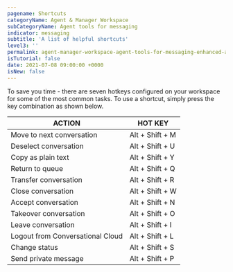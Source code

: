 ```yaml
---
pagename: Shortcuts
categoryName: Agent & Manager Workspace
subCategoryName: Agent tools for messaging
indicator: messaging
subtitle: 'A list of helpful shortcuts'
level3: ''
permalink: agent-manager-workspace-agent-tools-for-messaging-enhanced-agent-workspace-for-messaging-shortcuts.html
isTutorial: false
date: 2021-07-08 09:00:00 +0000
isNew: false
---
```


To save you time - there are seven hotkeys configured on your workspace for some of the most common tasks. To use a shortcut, simply press the key combination as shown below.

| ACTION | HOT KEY |
| --- | --- |
| Move to next conversation| Alt + Shift + M |
| Deselect conversation | Alt + Shift + U |
| Copy as plain text | Alt + Shift + Y |
| Return to queue | Alt + Shift + Q |
| Transfer conversation | Alt + Shift + R |
| Close conversation | Alt + Shift + W |
| Accept conversation | Alt + Shift + N |
| Takeover conversation | Alt + Shift + O |
| Leave conversation | Alt + Shift + I |
| Logout from Conversational Cloud | Alt + Shift + L |
| Change status | Alt + Shift + S |
| Send private message | Alt + Shift + P |

